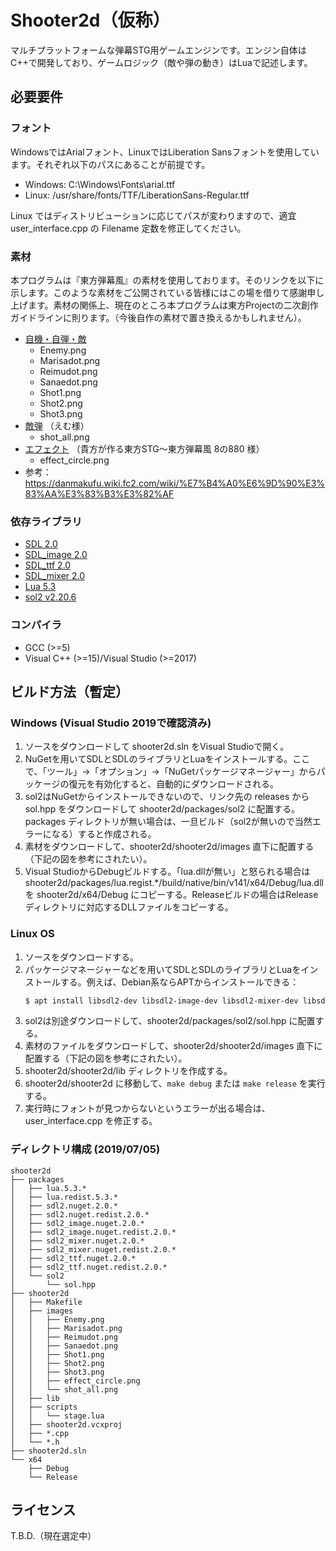 # Shooter2d（仮称）

マルチプラットフォームな弾幕STG用ゲームエンジンです。エンジン自体はC++で開発しており、ゲームロジック（敵や弾の動き）はLuaで記述します。

## 必要要件

### フォント

WindowsではArialフォント、LinuxではLiberation Sansフォントを使用しています。それぞれ以下のパスにあることが前提です。

- Windows: C:\Windows\Fonts\arial.ttf
- Linux: /usr/share/fonts/TTF/LiberationSans-Regular.ttf

Linux ではディストリビューションに応じてパスが変わりますので、適宜 user_interface.cpp の Filename 定数を修正してください。

### 素材

本プログラムは『東方弾幕風』の素材を使用しております。そのリンクを以下に示します。このような素材をご公開されている皆様にはこの場を借りて感謝申し上げます。素材の関係上、現在のところ本プログラムは東方Projectの二次創作ガイドラインに則ります。（今後自作の素材で置き換えるかもしれません）。

- [自機・自弾・敵](http://coolier.dip.jp/th_up4/index.php?id=6360)
    - Enemy.png
    - Marisadot.png
    - Reimudot.png
    - Sanaedot.png
    - Shot1.png
    - Shot2.png
    - Shot3.png
- [敵弾](http://coolier.dip.jp/th_up3/file/th3_4065.lzh) （えむ様）
    - shot_all.png
- [エフェクト](http://coolier.dip.jp/th_up3/file/th3_7474.lzh) （貴方が作る東方STG～東方弾幕風 8の880 様）
    - effect_circle.png
- 参考：https://danmakufu.wiki.fc2.com/wiki/%E7%B4%A0%E6%9D%90%E3%83%AA%E3%83%B3%E3%82%AF

### 依存ライブラリ

- [SDL 2.0](https://www.libsdl.org/)
- [SDL_image 2.0](https://www.libsdl.org/projects/SDL_image/)
- [SDL_ttf 2.0](https://www.libsdl.org/projects/SDL_ttf/)
- [SDL_mixer 2.0](https://www.libsdl.org/projects/SDL_mixer/)
- [Lua 5.3](https://www.lua.org/)
- [sol2 v2.20.6](https://github.com/ThePhD/sol2)

### コンパイラ

- GCC (>=5)
- Visual C++ (>=15)/Visual Studio (>=2017)

## ビルド方法（暫定）

### Windows (Visual Studio 2019で確認済み)

1. ソースをダウンロードして shooter2d.sln をVisual Studioで開く。
1. NuGetを用いてSDLとSDLのライブラリとLuaをインストールする。ここで、「ツール」->「オプション」->「NuGetパッケージマネージャー」からパッケージの復元を有効化すると、自動的にダウンロードされる。
1. sol2はNuGetからインストールできないので、リンク先の releases から sol.hpp をダウンロードして shooter2d/packages/sol2 に配置する。packages ディレクトリが無い場合は、一旦ビルド（sol2が無いので当然エラーになる）すると作成される。
1. 素材をダウンロードして、shooter2d/shooter2d/images 直下に配置する（下記の図を参考にされたい）。
1. Visual StudioからDebugビルドする。「lua.dllが無い」と怒られる場合は shooter2d/packages/lua.regist.*/build/native/bin/v141/x64/Debug/lua.dll を shooter2d/x64/Debug にコピーする。Releaseビルドの場合はReleaseディレクトリに対応するDLLファイルをコピーする。

### Linux OS

1. ソースをダウンロードする。
1. パッケージマネージャーなどを用いてSDLとSDLのライブラリとLuaをインストールする。例えば、Debian系ならAPTからインストールできる：
    ```bash
    $ apt install libsdl2-dev libsdl2-image-dev libsdl2-mixer-dev libsdl2-ttf-dev liblua5.3-dev
    ````
1. sol2は別途ダウンロードして、shooter2d/packages/sol2/sol.hpp に配置する。
1. 素材のファイルをダウンロードして、shooter2d/shooter2d/images 直下に配置する（下記の図を参考にされたい）。
1. shooter2d/shooter2d/lib ディレクトリを作成する。
1. shooter2d/shooter2d に移動して、`make debug` または `make release` を実行する。
1. 実行時にフォントが見つからないというエラーが出る場合は、user_interface.cpp を修正する。

### ディレクトリ構成 (2019/07/05)

~~~
shooter2d
├── packages
│   ├── lua.5.3.*
│   ├── lua.redist.5.3.*
│   ├── sdl2.nuget.2.0.*
│   ├── sdl2.nuget.redist.2.0.*
│   ├── sdl2_image.nuget.2.0.*
│   ├── sdl2_image.nuget.redist.2.0.*
│   ├── sdl2_mixer.nuget.2.0.*
│   ├── sdl2_mixer.nuget.redist.2.0.*
│   ├── sdl2_ttf.nuget.2.0.*
│   ├── sdl2_ttf.nuget.redist.2.0.*
│   └── sol2
│       └── sol.hpp
├── shooter2d
│   ├── Makefile
│   ├── images
│   │   ├── Enemy.png
│   │   ├── Marisadot.png
│   │   ├── Reimudot.png
│   │   ├── Sanaedot.png
│   │   ├── Shot1.png
│   │   ├── Shot2.png
│   │   ├── Shot3.png
│   │   ├── effect_circle.png
│   │   └── shot_all.png
│   ├── lib
│   ├── scripts
│   │   └── stage.lua
│   ├── shooter2d.vcxproj
│   ├── *.cpp
│   └── *.h
├── shooter2d.sln
└── x64
    ├── Debug
    └── Release
~~~

## ライセンス

T.B.D.（現在選定中）